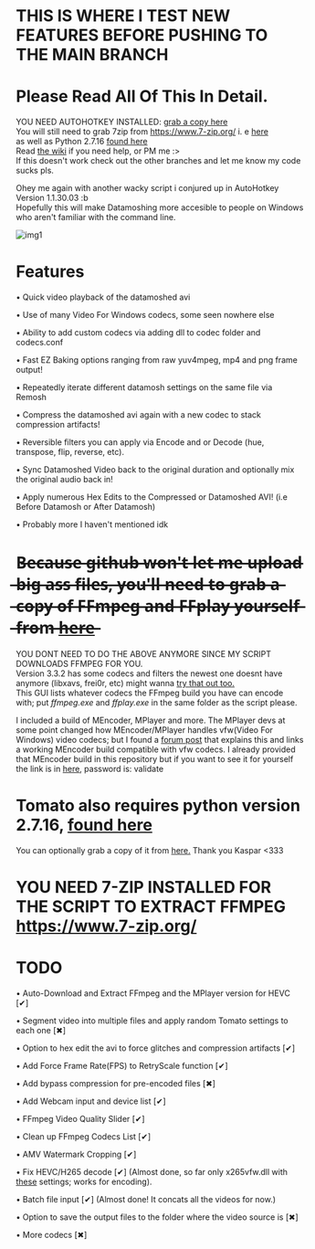 
# THIS IS WHERE I TEST NEW FEATURES BEFORE PUSHING TO THE MAIN BRANCH


# Please Read All Of This In Detail.
YOU NEED AUTOHOTKEY INSTALLED: [grab a copy here](https://www.autohotkey.com/download/ahk-install.exe)                          
You will still need to grab 7zip from https://www.7-zip.org/ i. e [here](https://www.7-zip.org/a/7z1900.exe)                            
as well as Python 2.7.16   [found here](https://www.python.org/downloads/release/python-2716/)                                                   
Read [the wiki](https://github.com/g-l-i-t-c-h-o-r-s-e/Datamosh-Den/wiki/Halp) if you need help, or PM me :>                       
If this doesn't work check out the other branches and let me know my code sucks pls.


Ohey me again with another wacky script i conjured up in AutoHotkey Version 1.1.30.03 :b             
Hopefully this will make Datamoshing more accesible to people on Windows who aren't familiar with the command line.

![img1](https://i.imgur.com/oPh1l76.png)

# Features 
• Quick video playback of the datamoshed avi

• Use of many Video For Windows codecs, some seen nowhere else

• Ability to add custom codecs via adding dll to codec folder and codecs.conf

• Fast EZ Baking options ranging from raw yuv4mpeg, mp4 and png frame output!

• Repeatedly iterate different datamosh settings on the same file via Remosh 

• Compress the datamoshed avi again with a new codec to stack compression artifacts!

• Reversible filters you can apply via Encode and or Decode (hue, transpose, flip, reverse, etc).

• Sync Datamoshed Video back to the original duration and optionally mix the original audio back in!

• Apply numerous Hex Edits to the Compressed or Datamoshed AVI! (i.e Before Datamosh or After Datamosh)

• Probably more I haven't mentioned idk


# B̶e̶c̶a̶u̶s̶e̶ ̶g̶i̶t̶h̶u̶b̶ ̶w̶o̶n̶'̶t̶ ̶l̶e̶t̶ ̶m̶e̶ ̶u̶p̶l̶o̶a̶d̶ ̶b̶i̶g̶ ̶a̶s̶s̶ ̶f̶i̶l̶e̶s̶,̶ ̶y̶o̶u̶'̶l̶l̶ ̶n̶e̶e̶d̶ ̶t̶o̶ ̶g̶r̶a̶b̶ ̶a̶ ̶c̶o̶p̶y̶ ̶o̶f̶ ̶F̶F̶m̶p̶e̶g̶ ̶a̶n̶d̶ ̶F̶F̶p̶l̶a̶y̶ ̶y̶o̶u̶r̶s̶e̶l̶f̶ ̶f̶r̶o̶m̶ [h̶e̶r̶e̶]( https://ffmpeg.zeranoe.com/builds/win64/static/ffmpeg-4.2.1-win64-static.zip)
YOU DONT NEED TO DO THE ABOVE ANYMORE SINCE MY SCRIPT DOWNLOADS FFMPEG FOR YOU.                  
Version 3.3.2 has some codecs and filters the newest one doesnt have anymore (libxavs, frei0r, etc) might wanna [try that out too.]( https://ffmpeg.zeranoe.com/builds/win64/static/ffmpeg-3.3.2-win64-static.zip)                            
This GUI lists whatever codecs the FFmpeg build you have can encode with; put _ffmpeg.exe_ and _ffplay.exe_ in the same folder as the script please.

I included a build of MEncoder, MPlayer and more. The MPlayer devs at some point changed how MEncoder/MPlayer handles vfw(Video For Windows) video codecs; but I found a [forum post]( https://spreadys.wordpress.com/2013/03/29/imm4-codec-and-mencoder/) that explains this and links a working MEncoder build compatible with vfw codecs. I already provided that MEncoder build in this repository but if you want to see it for yourself the link is in [here]( https://app.box.com/v/Spreadys), password is: validate


# Tomato also requires python version 2.7.16, [found here]( https://www.python.org/downloads/release/python-2716/)

You can optionally grab a copy of it from [here.]( https://github.com/itsKaspar/tomato) Thank you Kaspar <333

# YOU NEED 7-ZIP INSTALLED FOR THE SCRIPT TO EXTRACT FFMPEG https://www.7-zip.org/

# TODO

• Auto-Download and Extract FFmpeg and the MPlayer version for HEVC [✔]

• Segment video into multiple files and apply random Tomato settings to each one [✖]

• Option to hex edit the avi to force glitches and compression artifacts [✔]

• Add Force Frame Rate(FPS) to RetryScale function [✔]

• Add bypass compression for pre-encoded files [✖]

• Add Webcam input and device list [✔]

• FFmpeg Video Quality Slider [✔]

• Clean up FFmpeg Codecs List [✔]

• AMV Watermark Cropping [✔]

• Fix HEVC/H265 decode [✔] (Almost done, so far only x265vfw.dll with [these](https://i.imgur.com/f7R4bVN.png) settings; works for encoding).

• Batch file input [✔] (Almost done! It concats all the videos for now.)

• Option to save the output files to the folder where the video source is [✖]

• More codecs [✖]
